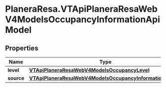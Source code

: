 # PlaneraResa.VTApiPlaneraResaWebV4ModelsOccupancyInformationApiModel

## Properties

Name | Type | Description | Notes
------------ | ------------- | ------------- | -------------
**level** | [**VTApiPlaneraResaWebV4ModelsOccupancyLevel**](VTApiPlaneraResaWebV4ModelsOccupancyLevel.md) |  | [optional] 
**source** | [**VTApiPlaneraResaWebV4ModelsOccupancyInformationSource**](VTApiPlaneraResaWebV4ModelsOccupancyInformationSource.md) |  | [optional] 


